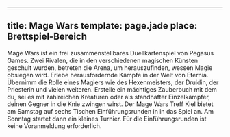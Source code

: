 ---
title: Mage Wars
template: page.jade
place: Brettspiel-Bereich
----

Mage Wars ist ein frei zusammenstellbares Duellkartenspiel von Pegasus Games. Zwei Rivalen, die in den verschiedenen magischen Künsten geschult wurden, betreten die Arena, um herauszufinden, wessen Magie obsiegen wird. Erlebe herausfordernde Kämpfe in der Welt von Eternia. Übernimm die Rolle eines Magiers wie des Hexenmeisters, der Druidin, der Priesterin und vielen weiteren. Erstelle ein mächtiges Zauberbuch mit dem du, sei es mit zahlreichen Kreaturen oder als standhafter Einzelkämpfer, deinen Gegner in die Knie zwingen wirst. Der Mage Wars Treff Kiel bietet am Samstag auf sechs Tischen Einführungsrunden in in das Spiel an. Am Sonntag startet dann ein kleines Turnier. Für die Einführungsrunden ist keine Voranmeldung erforderlich. 
